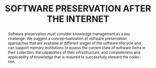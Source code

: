 ---
abstract: Software preservation must consider knowledge management as a key challenge.
  We suggest a concep-tualization of software preservation approaches that are available
  at different stages of the software lifecycle and can support memory institutions
  to assess the current state of software items in their collection, the capabilities
  of their infrastructure, and completeness and applicability of knowledge that is
  required to successfully steward the collec-tion.
creators:
- Espenschied, Dragan
- Rechert, Klaus
date: null
document_url: https://www.ideals.illinois.edu/items/128300/bitstreams/428965/data.pdf
grand_parent: iPRES
institutions: []
keywords:
- software preservation
- knowledge management
landing_page_url: https://hdl.handle.net/2142/121096
language: eng
layout: publication
license: CC-BY 4.0 International
notes_url: null
parent: iPRES 2023
presentation_url: null
publication_type: paper
size: null
source_name: iPRES
title: SOFTWARE PRESERVATION AFTER THE INTERNET
year: 2023
---